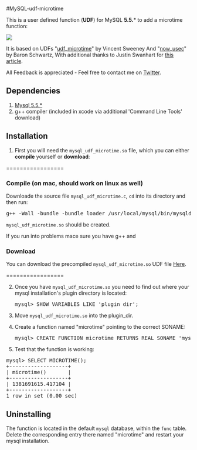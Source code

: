 #MySQL-udf-microtime

This is a user defined function (**UDF**) for MySQL **5.5.*** to add a microtime function:

<a href="http://i.imgur.com/GMw5tit.png"><img src="http://i.imgur.com/GMw5tit.png"/></a>


It is based on UDFs "[udf_microtime][micro]" by Vincent Sweeney
And "[now_usec][usec]" by Baron Schwartz, With additional thanks to Justin Swanhart for [this article][swanhart].

All Feedback is appreciated - Feel free to contact me on [Twitter].

## Dependencies

1. [Mysql 5.5.*][mysql]
2. g++ compiler (included in xcode via additional 'Command Line Tools' download)


## Installation

1. First you will need the `mysql_udf_microtime.so` file, which you can either **compile** yourself or **download**:

 =================
 ### Compile (on mac, should work on linux as well)

 Downloade the source file `mysql_udf_microtime.c`,  `cd` into its directory and then run:

 <pre>g++ -Wall -bundle -bundle_loader /usr/local/mysql/bin/mysqld -o mysql_udf_microtime.so `/usr/local/mysql/bin/mysql_config --cflags` mysql_udf_microtime.c</pre>

 `mysql_udf_microtime.so` should be created.
 
 If you run into problems mace sure you have g++ and 

 ### Download

 You can download the precompiled `mysql_udf_microtime.so` UDF file [Here][download].
 
 =================

2. Once you have `mysql_udf_microtime.so` you need to find out where your mysql installation's plugin directory is located:
    
   <pre>mysql> SHOW VARIABLES LIKE 'plugin_dir';</pre>
    
    
3. Move `mysql_udf_microtime.so` into the plugin_dir.


4. Create a function named "microtime" pointing to the correct SONAME:

   <pre>mysql> CREATE FUNCTION microtime RETURNS REAL SONAME 'mysql_udf_microtime.so';</pre>


5.  Test that the function is working:

   <pre>mysql> SELECT MICROTIME();
+-------------------+
| microtime()       |
+-------------------+
| 1381691615.417104 |
+-------------------+
1 row in set (0.00 sec)</pre>


## Uninstalling

The function is located in the default `mysql` database, within the `func` table.
Delete the corresponding entry there named "microtime" and restart your mysql installation.


[mysql]:http://dev.mysql.com/downloads/mysql/
[micro]:https://bitbucket.org/vinces/udf-microtime/src/bd48df4d4020/udf_microtime.c
[usec]:http://www.xaprb.com/blog/2007/10/30/how-i-built-the-now_usec-udf-for-mysql/
[swanhart]:http://swanhart.livejournal.com/116981.html
[download]:https://github.com/CarnotInteractive/MySQL-udf-microtime/raw/master/mysql_udf_microtime.so
[twitter]: http://twitter.com/jo_shadow
